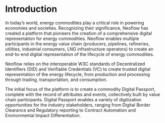 # Introduction

In today’s world, energy commodities play a critical role in powering economies and societies. Recognizing their significance, Neoflow has created a platform that pioneers the creation of a comprehensive digital representation for energy commodities. Neoflow enables multiple participants in the energy value chain (producers, pipelines, refineries, utilities, industrial consumers, LNG infrastructure operators) to create an end-to-end digital representation of the lifecycle of energy commodities.

Neoflow relies on the interoperable W3C standards of Decentralized Identifiers (DID) and Verifiable Credentials (VC) to create trusted digital representation of the energy lifecycle, from production and processing through trading, transportation, and consumption.

The initial focus of the platform is to create a commodity Digital Passport, complete with the record of attributes and events, collectively built by value chain participants. Digital Passport enables a variety of digitization opportunities for the industry stakeholders, ranging from Digital Border Clearance and Regulatory reporting to Contract Automation and Environmental Impact Differentiation.
